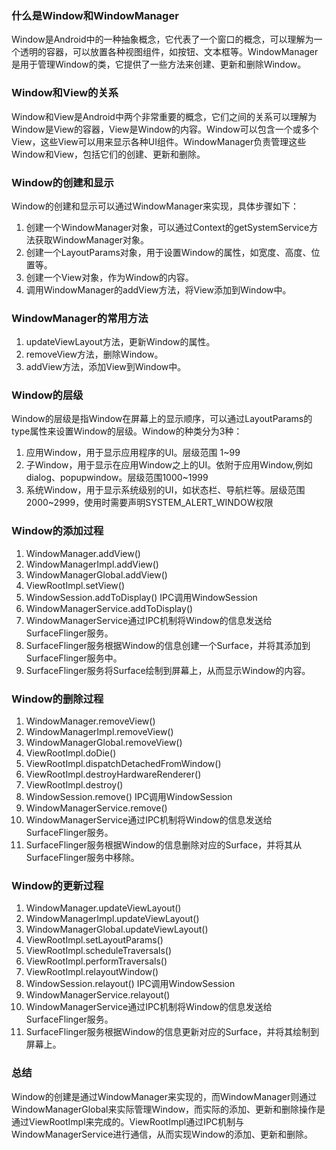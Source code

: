 ### 什么是Window和WindowManager
Window是Android中的一种抽象概念，它代表了一个窗口的概念，可以理解为一个透明的容器，可以放置各种视图组件，如按钮、文本框等。WindowManager是用于管理Window的类，它提供了一些方法来创建、更新和删除Window。

### Window和View的关系
Window和View是Android中两个非常重要的概念，它们之间的关系可以理解为Window是View的容器，View是Window的内容。Window可以包含一个或多个View，这些View可以用来显示各种UI组件。WindowManager负责管理这些Window和View，包括它们的创建、更新和删除。

### Window的创建和显示
Window的创建和显示可以通过WindowManager来实现，具体步骤如下：

1. 创建一个WindowManager对象，可以通过Context的getSystemService方法获取WindowManager对象。
2. 创建一个LayoutParams对象，用于设置Window的属性，如宽度、高度、位置等。
3. 创建一个View对象，作为Window的内容。
4. 调用WindowManager的addView方法，将View添加到Window中。

### WindowManager的常用方法
1. updateViewLayout方法，更新Window的属性。
2. removeView方法，删除Window。
3. addView方法，添加View到Window中。

### Window的层级
Window的层级是指Window在屏幕上的显示顺序，可以通过LayoutParams的type属性来设置Window的层级。Window的种类分为3种：
1. 应用Window，用于显示应用程序的UI。层级范围 1~99
2. 子Window，用于显示在应用Window之上的UI。依附于应用Window,例如dialog、popupwindow。层级范围1000~1999
3. 系统Window，用于显示系统级别的UI，如状态栏、导航栏等。层级范围2000~2999，使用时需要声明SYSTEM_ALERT_WINDOW权限

### Window的添加过程
1. WindowManager.addView()
2. WindowManagerImpl.addView()
3. WindowManagerGlobal.addView()
4. ViewRootImpl.setView()
5. WindowSession.addToDisplay() IPC调用WindowSession
6. WindowManagerService.addToDisplay()
7. WindowManagerService通过IPC机制将Window的信息发送给SurfaceFlinger服务。
8. SurfaceFlinger服务根据Window的信息创建一个Surface，并将其添加到SurfaceFlinger服务中。
9. SurfaceFlinger服务将Surface绘制到屏幕上，从而显示Window的内容。

### Window的删除过程
1. WindowManager.removeView()
2. WindowManagerImpl.removeView()
3. WindowManagerGlobal.removeView()
4. ViewRootImpl.doDie()
5. ViewRootImpl.dispatchDetachedFromWindow()
6. ViewRootImpl.destroyHardwareRenderer()
7. ViewRootImpl.destroy()
8. WindowSession.remove() IPC调用WindowSession
9. WindowManagerService.remove()
10. WindowManagerService通过IPC机制将Window的信息发送给SurfaceFlinger服务。
11. SurfaceFlinger服务根据Window的信息删除对应的Surface，并将其从SurfaceFlinger服务中移除。

### Window的更新过程
1. WindowManager.updateViewLayout()
2. WindowManagerImpl.updateViewLayout()
3. WindowManagerGlobal.updateViewLayout()
4. ViewRootImpl.setLayoutParams()
5. ViewRootImpl.scheduleTraversals()
6. ViewRootImpl.performTraversals()
7. ViewRootImpl.relayoutWindow()
8. WindowSession.relayout() IPC调用WindowSession
9. WindowManagerService.relayout()
10. WindowManagerService通过IPC机制将Window的信息发送给SurfaceFlinger服务。
11. SurfaceFlinger服务根据Window的信息更新对应的Surface，并将其绘制到屏幕上。

### 总结
Window的创建是通过WindowManager来实现的，而WindowManager则通过WindowManagerGlobal来实际管理Window，而实际的添加、更新和删除操作是通过ViewRootImpl来完成的。ViewRootImpl通过IPC机制与WindowManagerService进行通信，从而实现Window的添加、更新和删除。